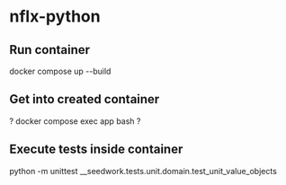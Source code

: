 # nflx-python

## Run container
docker compose up --build

## Get into created container
?
docker compose exec app bash
?

## Execute tests inside container
python -m unittest __seedwork.tests.unit.domain.test_unit_value_objects